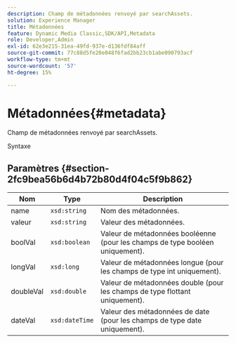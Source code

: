 ```yaml
---
description: Champ de métadonnées renvoyé par searchAssets.
solution: Experience Manager
title: Métadonnées
feature: Dynamic Media Classic,SDK/API,Metadata
role: Developer,Admin
exl-id: 62e3e215-31ea-49fd-937e-d136fdf84aff
source-git-commit: 77c88d5fe20e048f6fad2bb23cb1abe090793acf
workflow-type: tm+mt
source-wordcount: '57'
ht-degree: 15%

---
```


# Métadonnées{#metadata}

Champ de métadonnées renvoyé par searchAssets.

Syntaxe

## Paramètres {#section-2fc9bea56b6d4b72b80d4f04c5f9b862}

| Nom | Type | Description |
|---|---|---|
| name | `xsd:string` | Nom des métadonnées. |
| valeur | `xsd:string` | Valeur des métadonnées. |
| boolVal | `xsd:boolean` | Valeur de métadonnées booléenne (pour les champs de type booléen uniquement). |
| longVal | `xsd:long` | Valeur de métadonnées longue (pour les champs de type int uniquement). |
| doubleVal | `xsd:double` | Valeur de métadonnées double (pour les champs de type flottant uniquement). |
| dateVal | `xsd:dateTime` | Valeur des métadonnées de date (pour les champs de type date uniquement). |
